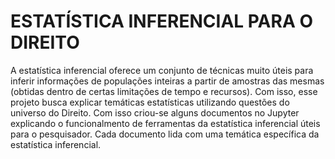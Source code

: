 # ESTATÍSTICA INFERENCIAL PARA O DIREITO

A estatística inferencial oferece um conjunto de técnicas muito úteis para inferir informações de populações inteiras a partir de amostras das mesmas (obtidas dentro de certas limitações de tempo e recursos). Com isso, esse projeto busca explicar temáticas estatísticas utilizando questões do universo do Direito. Com isso criou-se alguns documentos no Jupyter explicando o funcionalmento de ferramentas da estatística inferencial úteis para o pesquisador. Cada documento lida com uma temática específica da estatística inferencial.
